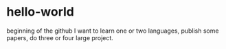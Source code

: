 # hello-world
beginning of the github
I want to learn one or two languages, publish some papers, do three or four large project.
